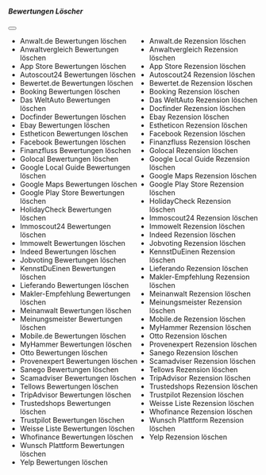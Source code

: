 <div class="modal-leistungen-wrapper">
        <div class="modal fade" id="modal-leistungen" tabindex="-1" aria-modal="true" role="dialog">
            <div class="modal-dialog modal-dialog-centered modal-dialog-scrollable">
                <div class="modal-content">
                    <div class="modal-header">
                        <h5 class="modal-title">Bewertungen Löscher</h5>
                        <button type="button" class="btn-close" data-bs-dismiss="modal" aria-label="Close"></button>
                    </div>
                    <div class="modal-body">
                        <div class="leistungen-content text-dark list-unstyled" style="display: flex; justify-content: space-between;">
                            <ul>
                                <li>Anwalt.de  Bewertungen löschen  </li>
                                <li>Anwaltvergleich  Bewertungen löschen  </li>
                                <li>App Store  Bewertungen löschen  </li>
                                <li>Autoscout24  Bewertungen löschen  </li>
                                <li>Bewertet.de  Bewertungen löschen  </li>
                                <li>Booking  Bewertungen löschen  </li>
                                <li>Das WeltAuto  Bewertungen löschen  </li>
                                <li>Docfinder  Bewertungen löschen  </li>
                                <li>Ebay  Bewertungen löschen  </li>
                                <li>Estheticon  Bewertungen löschen  </li>
                                <li>Facebook  Bewertungen löschen  </li>
                                <li>Finanzfluss  Bewertungen löschen  </li>
                                <li>Golocal  Bewertungen löschen  </li>
                                <li>Google Local Guide  Bewertungen löschen  </li>
                                <li>Google Maps  Bewertungen löschen  </li>
                                <li>Google Play Store  Bewertungen löschen  </li>
                                <li>HolidayCheck  Bewertungen löschen  </li>
                                <li>Immoscout24  Bewertungen löschen  </li>
                                <li>Immowelt  Bewertungen löschen  </li>
                                <li>Indeed  Bewertungen löschen  </li>
                                <li>Jobvoting  Bewertungen löschen  </li>
                                <li>KennstDuEinen  Bewertungen löschen  </li>
                                <!-- <li>Kununu  Bewertungen löschen  </li> -->
                                <li>Lieferando  Bewertungen löschen  </li>
                                <li>Makler-Empfehlung  Bewertungen löschen  </li>
                                <li>Meinanwalt  Bewertungen löschen  </li>
                                <li>Meinungsmeister  Bewertungen löschen  </li>
                                <li>Mobile.de  Bewertungen löschen  </li>
                                <li>MyHammer  Bewertungen löschen  </li>
                                <li>Otto  Bewertungen löschen  </li>
                                <li>Provenexpert  Bewertungen löschen  </li>
                                <li>Sanego  Bewertungen löschen  </li>
                                <li>Scamadviser  Bewertungen löschen  </li>
                                <li>Tellows  Bewertungen löschen  </li>
                                <li>TripAdvisor  Bewertungen löschen  </li>
                                <li>Trustedshops Bewertungen löschen  </li>
                                <li>Trustpilot  Bewertungen löschen  </li>
                                <li>Weisse Liste  Bewertungen löschen  </li>
                                <li>Whofinance  Bewertungen löschen  </li>
                                <li>Wunsch Plattform  Bewertungen löschen  </li>
                                <li>Yelp  Bewertungen löschen  </li>
                            </ul>
                            <ul class="ms-2">
                                <li>Anwalt.de  Rezension löschen  </li>
                                <li>Anwaltvergleich  Rezension löschen  </li>
                                <li>App Store  Rezension löschen  </li>
                                <li>Autoscout24  Rezension löschen  </li>
                                <li>Bewertet.de  Rezension löschen  </li>
                                <li>Booking  Rezension löschen  </li>
                                <li>Das WeltAuto  Rezension löschen  </li>
                                <li>Docfinder  Rezension löschen  </li>
                                <li>Ebay  Rezension löschen  </li>
                                <li>Estheticon  Rezension löschen  </li>
                                <li>Facebook  Rezension löschen  </li>
                                <li>Finanzfluss  Rezension löschen  </li>
                                <li>Golocal  Rezension löschen  </li>
                                <li>Google Local Guide  Rezension löschen  </li>
                                <li>Google Maps  Rezension löschen  </li>
                                <li>Google Play Store  Rezension löschen  </li>
                                <li>HolidayCheck  Rezension löschen  </li>
                                <li>Immoscout24  Rezension löschen  </li>
                                <li>Immowelt  Rezension löschen  </li>
                                <li>Indeed  Rezension löschen  </li>
                                <li>Jobvoting  Rezension löschen  </li>
                                <li>KennstDuEinen  Rezension löschen  </li>
                                <li>Lieferando  Rezension löschen  </li>
                                <li>Makler-Empfehlung  Rezension löschen  </li>
                                <li>Meinanwalt  Rezension löschen  </li>
                                <li>Meinungsmeister  Rezension löschen  </li>
                                <li>Mobile.de  Rezension löschen  </li>
                                <li>MyHammer  Rezension löschen  </li>
                                <li>Otto  Rezension löschen  </li>
                                <li>Provenexpert  Rezension löschen  </li>
                                <li>Sanego  Rezension löschen  </li>
                                <li>Scamadviser  Rezension löschen  </li>
                                <li>Tellows  Rezension löschen  </li>
                                <li>TripAdvisor  Rezension löschen  </li>
                                <li>Trustedshops Rezension löschen  </li>
                                <li>Trustpilot  Rezension löschen  </li>
                                <li>Weisse Liste  Rezension löschen  </li>
                                <li>Whofinance  Rezension löschen  </li>
                                <li>Wunsch Plattform  Rezension löschen  </li>
                                <li>Yelp  Rezension löschen  </li>
                            </ul>
                        </div>
                    </div>
                </div>
            </div>
        </div>
    </div>